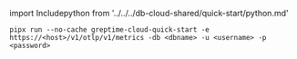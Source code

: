 
import Includepython from '../../../db-cloud-shared/quick-start/python.md' 

<Includepython/>

```shell
pipx run --no-cache greptime-cloud-quick-start -e https://<host>/v1/otlp/v1/metrics -db <dbname> -u <username> -p <password>
```

